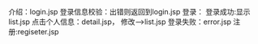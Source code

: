 介绍：login.jsp
	登录信息校验：出错则返回到login.jsp
	登录：
		登录成功:显示list.jsp
			点击个人信息：detail.jsp，
				修改-->list.jsp
		登录失败：error.jsp
			注册:regiseter.jsp
	